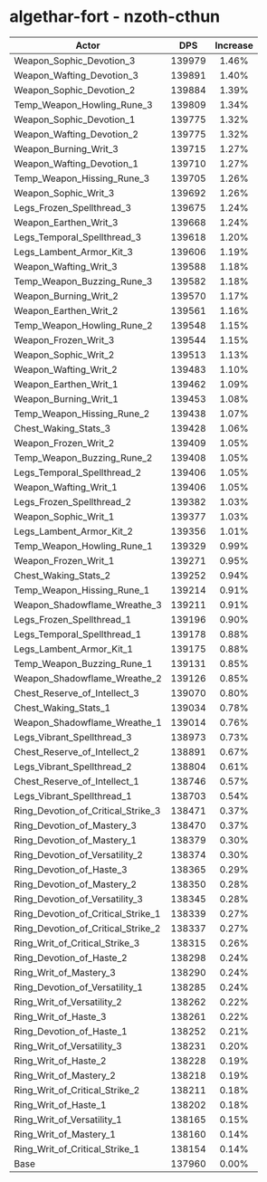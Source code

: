 # algethar-fort - nzoth-cthun
| Actor | DPS | Increase |
|---|:---:|:---:|
|Weapon_Sophic_Devotion_3|139979|1.46%|
|Weapon_Wafting_Devotion_3|139891|1.40%|
|Weapon_Sophic_Devotion_2|139884|1.39%|
|Temp_Weapon_Howling_Rune_3|139809|1.34%|
|Weapon_Sophic_Devotion_1|139775|1.32%|
|Weapon_Wafting_Devotion_2|139775|1.32%|
|Weapon_Burning_Writ_3|139715|1.27%|
|Weapon_Wafting_Devotion_1|139710|1.27%|
|Temp_Weapon_Hissing_Rune_3|139705|1.26%|
|Weapon_Sophic_Writ_3|139692|1.26%|
|Legs_Frozen_Spellthread_3|139675|1.24%|
|Weapon_Earthen_Writ_3|139668|1.24%|
|Legs_Temporal_Spellthread_3|139618|1.20%|
|Legs_Lambent_Armor_Kit_3|139606|1.19%|
|Weapon_Wafting_Writ_3|139588|1.18%|
|Temp_Weapon_Buzzing_Rune_3|139582|1.18%|
|Weapon_Burning_Writ_2|139570|1.17%|
|Weapon_Earthen_Writ_2|139561|1.16%|
|Temp_Weapon_Howling_Rune_2|139548|1.15%|
|Weapon_Frozen_Writ_3|139544|1.15%|
|Weapon_Sophic_Writ_2|139513|1.13%|
|Weapon_Wafting_Writ_2|139483|1.10%|
|Weapon_Earthen_Writ_1|139462|1.09%|
|Weapon_Burning_Writ_1|139453|1.08%|
|Temp_Weapon_Hissing_Rune_2|139438|1.07%|
|Chest_Waking_Stats_3|139428|1.06%|
|Weapon_Frozen_Writ_2|139409|1.05%|
|Temp_Weapon_Buzzing_Rune_2|139408|1.05%|
|Legs_Temporal_Spellthread_2|139406|1.05%|
|Weapon_Wafting_Writ_1|139406|1.05%|
|Legs_Frozen_Spellthread_2|139382|1.03%|
|Weapon_Sophic_Writ_1|139377|1.03%|
|Legs_Lambent_Armor_Kit_2|139356|1.01%|
|Temp_Weapon_Howling_Rune_1|139329|0.99%|
|Weapon_Frozen_Writ_1|139271|0.95%|
|Chest_Waking_Stats_2|139252|0.94%|
|Temp_Weapon_Hissing_Rune_1|139214|0.91%|
|Weapon_Shadowflame_Wreathe_3|139211|0.91%|
|Legs_Frozen_Spellthread_1|139196|0.90%|
|Legs_Temporal_Spellthread_1|139178|0.88%|
|Legs_Lambent_Armor_Kit_1|139175|0.88%|
|Temp_Weapon_Buzzing_Rune_1|139131|0.85%|
|Weapon_Shadowflame_Wreathe_2|139126|0.85%|
|Chest_Reserve_of_Intellect_3|139070|0.80%|
|Chest_Waking_Stats_1|139034|0.78%|
|Weapon_Shadowflame_Wreathe_1|139014|0.76%|
|Legs_Vibrant_Spellthread_3|138973|0.73%|
|Chest_Reserve_of_Intellect_2|138891|0.67%|
|Legs_Vibrant_Spellthread_2|138804|0.61%|
|Chest_Reserve_of_Intellect_1|138746|0.57%|
|Legs_Vibrant_Spellthread_1|138703|0.54%|
|Ring_Devotion_of_Critical_Strike_3|138471|0.37%|
|Ring_Devotion_of_Mastery_3|138470|0.37%|
|Ring_Devotion_of_Mastery_1|138379|0.30%|
|Ring_Devotion_of_Versatility_2|138374|0.30%|
|Ring_Devotion_of_Haste_3|138365|0.29%|
|Ring_Devotion_of_Mastery_2|138350|0.28%|
|Ring_Devotion_of_Versatility_3|138345|0.28%|
|Ring_Devotion_of_Critical_Strike_1|138339|0.27%|
|Ring_Devotion_of_Critical_Strike_2|138337|0.27%|
|Ring_Writ_of_Critical_Strike_3|138315|0.26%|
|Ring_Devotion_of_Haste_2|138298|0.24%|
|Ring_Writ_of_Mastery_3|138290|0.24%|
|Ring_Devotion_of_Versatility_1|138285|0.24%|
|Ring_Writ_of_Versatility_2|138262|0.22%|
|Ring_Writ_of_Haste_3|138261|0.22%|
|Ring_Devotion_of_Haste_1|138252|0.21%|
|Ring_Writ_of_Versatility_3|138231|0.20%|
|Ring_Writ_of_Haste_2|138228|0.19%|
|Ring_Writ_of_Mastery_2|138218|0.19%|
|Ring_Writ_of_Critical_Strike_2|138211|0.18%|
|Ring_Writ_of_Haste_1|138202|0.18%|
|Ring_Writ_of_Versatility_1|138165|0.15%|
|Ring_Writ_of_Mastery_1|138160|0.14%|
|Ring_Writ_of_Critical_Strike_1|138154|0.14%|
|Base|137960|0.00%|

